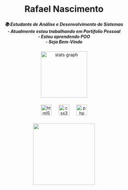 <h1 align="center">Rafael Nascimento</h1>

###

<h5 align="center">📚 Estudante de Análise e Desenvolvimento de Sistemas <br>- Atualmente estou trabalhando em Portifolio Pessoal <br>- Estou aprendendo POO <br>- Seja Bem-Vindo</h5>

###

<div align="center">
  <img src="https://github-readme-stats.vercel.app/api?username=rafaelnascimentodevs&hide_title=false&hide_rank=false&show_icons=true&include_all_commits=true&count_private=true&disable_animations=false&theme=dracula&locale=en&hide_border=false&order=1" height="150" alt="stats graph"  />
</div>

###

<div align="center">
  <img src="https://cdn.jsdelivr.net/gh/devicons/devicon/icons/html5/html5-original.svg" height="35" alt="html5 logo"  />
  <img width="15" />
  <img src="https://cdn.jsdelivr.net/gh/devicons/devicon/icons/css3/css3-original.svg" height="35" alt="css3 logo"  />
  <img width="15" />
  <img src="https://cdn.jsdelivr.net/gh/devicons/devicon/icons/php/php-original.svg" height="35" alt="php logo"  />
</div>

###


###

<div align="center">
  <img height="200" src="https://gif-avatars.com/img/200x200/spining-cube.gif"  />
</div>

###

